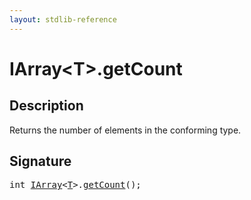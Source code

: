 ```yaml
---
layout: stdlib-reference
---
```


# IArray\<T\>\.getCount

## Description

Returns the number of elements in the conforming type.




## Signature 

<pre>
<span class="code_keyword">int</span> <a href="index.html" class="code_type">IArray</a>&lt;<a href="index.html#typeparam-T" class="code_type">T</a>&gt;.<a href="getcount-3.html">getCount</a>();

</pre>

